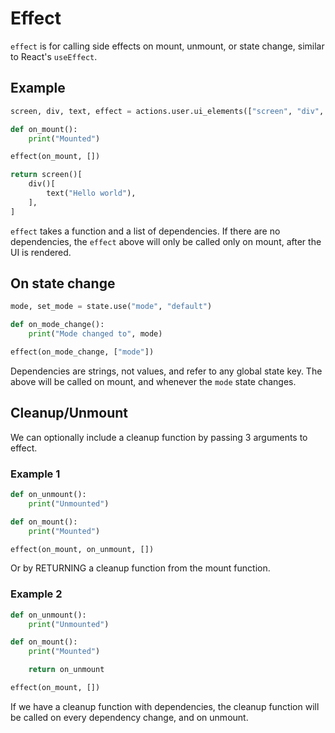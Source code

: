 # Effect

`effect` is for calling side effects on mount, unmount, or state change, similar to React's `useEffect`.

## Example
```py
screen, div, text, effect = actions.user.ui_elements(["screen", "div", "text", "effect"])

def on_mount():
    print("Mounted")

effect(on_mount, [])

return screen()[
    div()[
        text("Hello world"),
    ],
]
```

`effect` takes a function and a list of dependencies. If there are no dependencies, the `effect`  above will only be called only on mount, after the UI is rendered.

## On state change
```py
mode, set_mode = state.use("mode", "default")

def on_mode_change():
    print("Mode changed to", mode)

effect(on_mode_change, ["mode"])
```

Dependencies are strings, not values, and refer to any global state key. The above will be called on mount, and whenever the `mode` state changes.

## Cleanup/Unmount

We can optionally include a cleanup function by passing 3 arguments to effect.
### Example 1
```py
def on_unmount():
    print("Unmounted")

def on_mount():
    print("Mounted")

effect(on_mount, on_unmount, [])
```

Or by RETURNING a cleanup function from the mount function.

### Example 2
```py
def on_unmount():
    print("Unmounted")

def on_mount():
    print("Mounted")

    return on_unmount

effect(on_mount, [])
```

If we have a cleanup function with dependencies, the cleanup function will be called on every dependency change, and on unmount.
